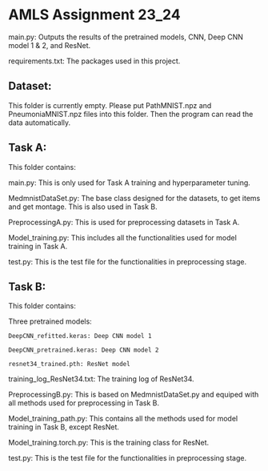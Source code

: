 # AMLS Assignment 23_24




main.py: Outputs the results of the pretrained models, CNN, Deep CNN model 1 & 2, and ResNet.

requirements.txt: The packages used in this project.

## Dataset:
This folder is currently empty. Please put PathMNIST.npz and PneumoniaMNIST.npz files into this folder. Then the program can read the data automatically.

## Task A:

This folder contains:

  main.py: This is only used for Task A training and hyperparameter tuning.
  
  MedmnistDataSet.py: The base class designed for the datasets, to get items and get montage. This is also used in Task B.
  
  PreprocessingA.py: This is used for preprocessing datasets in Task A.
  
  Model_training.py: This includes all the functionalities used for model training in Task A.
  
  test.py: This is the test file for the functionalities in preprocessing stage.

## Task B:

This folder contains:

  Three pretrained models:
  
    DeepCNN_refitted.keras: Deep CNN model 1
    
    DeepCNN_pretrained.keras: Deep CNN model 2
    
    resnet34_trained.pth: ResNet model
    
  training_log_ResNet34.txt: The training log of ResNet34.
  
  PreprocessingB.py: This is based on MedmnistDataSet.py and equiped with all methods used for preprocessing in Task B.
  
  Model_training_path.py: This contains all the methods used for model training in Task B, except ResNet.
  
  Model_training.torch.py: This is the training class for ResNet.
  
  test.py: This is the test file for the functionalities in preprocessing stage.

    
  
